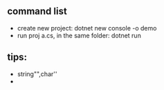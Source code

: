 ## command list
  - create new project: dotnet new console -o demo
  - run proj a.cs, in the same folder: dotnet run

## tips:
- string"",char''
- 
